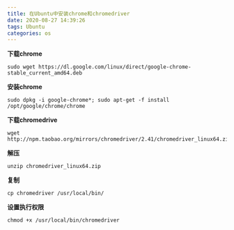 ```yaml
---
title: 在Ubuntu中安装chrome和chromedriver
date: 2020-08-27 14:39:26
tags: Ubuntu
categories: os
---
```

**下载chrome**
```
sudo wget https://dl.google.com/linux/direct/google-chrome-stable_current_amd64.deb
```
**安装chrome**
```
sudo dpkg -i google-chrome*; sudo apt-get -f install
/opt/google/chrome/chrome
```
**下载chromedrive**
```
wget http://npm.taobao.org/mirrors/chromedriver/2.41/chromedriver_linux64.zip
```
**解压**
```
unzip chromedriver_linux64.zip
```
**复制**
```
cp chromedriver /usr/local/bin/
```
**设置执行权限**
```
chmod +x /usr/local/bin/chromedriver
```
